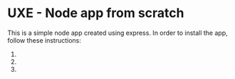 # UXE - Node app from scratch

This is a simple node app created using express. In order to install the app, follow these instructions:

1.
2.
3.

